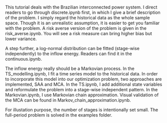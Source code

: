 This tutorial deals with the Brazilian interconnected power system. I direct readers to go through discrete.ipynb first, in which I give a brief description of the problem. I simply regard the historical data as the whole sample space. Though it is an unrealistic assumption, it is easier to get you familiar with the problem. A risk averse version of the problem is given in the risk_averse.ipynb. You will see a risk measure can bring higher bias but lower variance.

A step further, a log-normal distribution can be fitted (stage-wise independently) to the inflow energy. Readers can find it in the continuous.ipynb.

The inflow energy really should be a Markovian process. In the TS_modelling.ipynb, I fit a time series model to the historical data. In order to incorporate this model into our optimization problem, two approaches are implemented, SAA and MCA. In the TS.ipynb, I add additional state variables and reformulate the problem into a stage-wise independent pattern. In the Markovian.ipynb, I use Markovian chain approximation. Visual validation of the MCA can be found in Markov_chain_approximation.ipynb.

For illustation purpose, the number of stages is intentionally set small. The full-period problem is solved in the examples folder.
